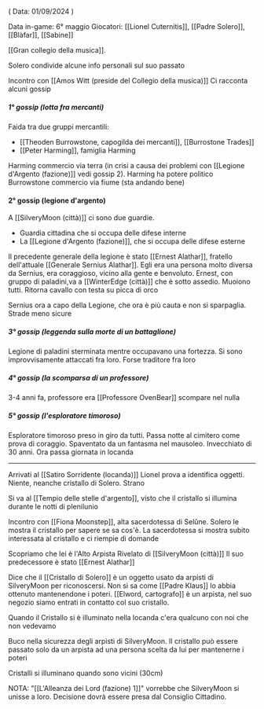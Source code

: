 ( Data: 01/09/2024 )

Data in-game: 6° maggio
Giocatori: [[Lionel Cuternitis]], [[Padre Solero]], [[Blàfar]], [[Sabine]]

[[Gran collegio della musica]].

Solero condivide alcune info personali sul suo passato

Incontro con [[Amos Witt (preside del Collegio della musica)]]
Ci racconta alcuni gossip

##### 1° gossip (lotta fra mercanti)

Faida tra due gruppi mercantili:
- [[Theoden Burrowstone, capogilda dei mercanti]], [[Burrostone Trades]]
- [[Peter Harming]], famiglia Harming

Harming commercio via terra (in crisi a causa dei problemi con [[Legione d'Argento (fazione)]] vedi gossip 2). Harming ha potere politico
Burrowstone commercio via fiume (sta andando bene)

#### 2° gossip (legione d'argento)

A [[SilveryMoon (città)]] ci sono due guardie. 
- Guardia cittadina che si occupa delle difese interne
- La [[Legione d'Argento (fazione)]], che si occupa delle difese esterne

Il precedente generale della legione è stato [[Ernest Alathar]], fratello dell'attuale [[Generale Sernius Alathar]]. Egli era una persona molto diversa da Sernius, era coraggioso, vicino alla gente e benvoluto.
Ernest, con gruppo di paladini,va a [[WinterEdge (città)]] che è sotto assedio. Muoiono tutti. Ritorna cavallo con testa su picca di orco

Sernius ora a capo della Legione, che ora è più cauta e non si sparpaglia. Strade meno sicure

##### 3° gossip (leggenda sulla morte di un battaglione)

Legione di paladini sterminata mentre occupavano una fortezza. Si sono improvvisamente attaccati fra loro. Forse traditore fra loro

##### 4° gossip (la scomparsa di un professore)

3-4 anni fa, professore era [[Professore OvenBear]] scompare nel nulla

##### 5° gossip (l'esploratore timoroso)

Esploratore timoroso preso in giro da tutti. Passa notte al cimitero come prova di coraggio. Spaventato da un fantasma nel mausoleo. Invecchiato di 30 anni. Ora passa giornata in locanda

------------

Arrivati al [[Satiro Sorridente (locanda)]]
Lionel prova a identifica oggetti. Niente, neanche cristallo di Solero.
Strano

Si va al [[Tempio delle stelle d'argento]], visto che il cristallo si illumina durante le notti di plenilunio

Incontro con [[Fiona Moonstep]], alta sacerdotessa di Selûne.
Solero le mostra il cristallo per sapere se sa cos'è.
La sacerdotessa si mostra subito interessata al cristallo e ci riempie di domande

Scopriamo che lei è l'Alto Arpista Rivelato di [[SilveryMoon (città)]]
Il suo predecessore è stato [[Ernest Alathar]] 

Dice che il [[Cristallo di Solero]] è un oggetto usato da arpisti di SilveryMoon per riconoscersi. Non si sa come [[Padre Klaus]] lo abbia ottenuto mantenendone i poteri.
[[Elword, cartografo]] è un arpista, nel suo negozio siamo entrati in contatto col suo cristallo.

Quando il Cristallo si è illuminato nella locanda c'era qualcuno con noi che non vedevamo

Buco nella sicurezza degli arpisti di SilveryMoon. Il cristallo può essere passato solo da un arpista ad una persona scelta da lui per mantenerne i poteri

Cristalli si illuminano quando sono vicini (30cm)

NOTA: "[[L'Alleanza dei Lord (fazione) 1]]" vorrebbe che SilveryMoon si unisse a loro.
Decisione dovrà essere presa dal Consiglio Cittadino.


